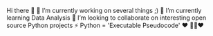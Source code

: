 <!--
**code-aesthete/code-aesthete** is a ✨ _special_ ✨ repository because its `README.md` (this file) appears on your GitHub profile.
-->
Hi there 👋
🔭 I’m currently working on several things ;)
🌱 I’m currently learning Data Analysis
👯 I’m looking to collaborate on interesting open source Python projects
⚡ Python = 'Executable Pseudocode' ❤️
🎉🐍❤️
